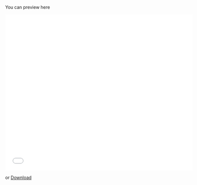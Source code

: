 You can preview here

<iframe src=".guides/download/Storytelling.pdf" style="width:600px; height:500px;" frameborder="0"></iframe>

or [Download](.guides/download/Storytelling.pdf)

